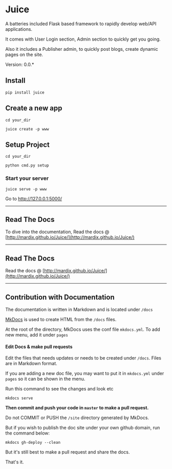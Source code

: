 # Juice

A batteries included Flask based framework to rapidly develop web/API applications. 

It comes with User Login section, Admin section to quickly get you going.

Also it includes a Publisher admin, to quickly post blogs, create dynamic pages on the site.

Version: 0.0.*

## Install

    pip install juice
    
## Create a new app

    cd your_dir 
    
    juice create -p www
    
## Setup Project
    
    cd your_dir 
    
    python cmd.py setup
    
### Start your server

    juice serve -p www

Go to http://127.0.0.1:5000/

---

## Read The Docs

To dive into the documentation, Read the docs @ [http://mardix.github.io/Juice/](http://mardix.github.io/Juice/)

    
--- 

## Read The Docs

Read the docs @ [http://mardix.github.io/Juice/](http://mardix.github.io/Juice/)

---


## Contribution with Documentation

The documentation is written in Markdown and is located under `/docs` 
 
[MkDocs](http://www.mkdocs.org/) is used to create HTML from the `/docs` files. 

At the root of the directory, MkDocs uses the conf file `mkdocs.yml`. To add
 new menu, add it under `pages`

#### Edit Docs & make pull requests

Edit the files that needs updates or needs to be created under `/docs`. Files
are in Markdown format. 

If you are adding a new doc file, you may want to put it in `mkdocs.yml` under
`pages` so it can be shown in the menu.


Run this command to see the changes and look etc

    mkdocs serve
    

**Then commit and push your code in `master` to make a pull request.**

Do not COMMIT or PUSH the `/site` directory generated by MkDocs.
 
But if you wish to publish the doc site under your own github domain, 
run the command below:

    mkdocs gh-deploy --clean

But it's still best to make a pull request and share the docs.

That's it.

    
    